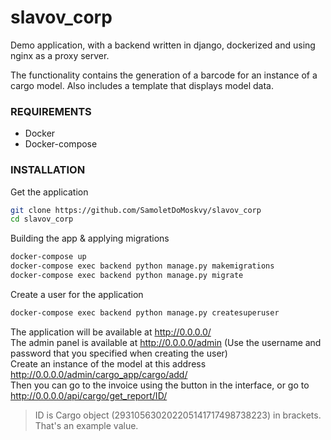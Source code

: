 # slavov_corp
Demo application, with a backend written in django, dockerized and using nginx as a proxy server.

The functionality contains the generation of a barcode for an instance of a cargo model.
Also includes a template that displays model data.

### REQUIREMENTS
* Docker
* Docker-compose

### INSTALLATION
Get the application
```bash
git clone https://github.com/SamoletDoMoskvy/slavov_corp
cd slavov_corp
```
Building the app & applying migrations
```bash
docker-compose up
docker-compose exec backend python manage.py makemigrations
docker-compose exec backend python manage.py migrate
```
Create a user for the application
```bash
docker-compose exec backend python manage.py createsuperuser
```
The application will be available at http://0.0.0.0/ \
The admin panel is available at http://0.0.0.0/admin (Use the username and password that you specified when creating the user) \
Create an instance of the model at this address http://0.0.0.0/admin/cargo_app/cargo/add/ \
Then you can go to the invoice using the button in the interface, or go to http://0.0.0.0/api/cargo/get_report/ID/
> ID is Cargo object (293105630202205141717498738223) in brackets. That's an example value.
